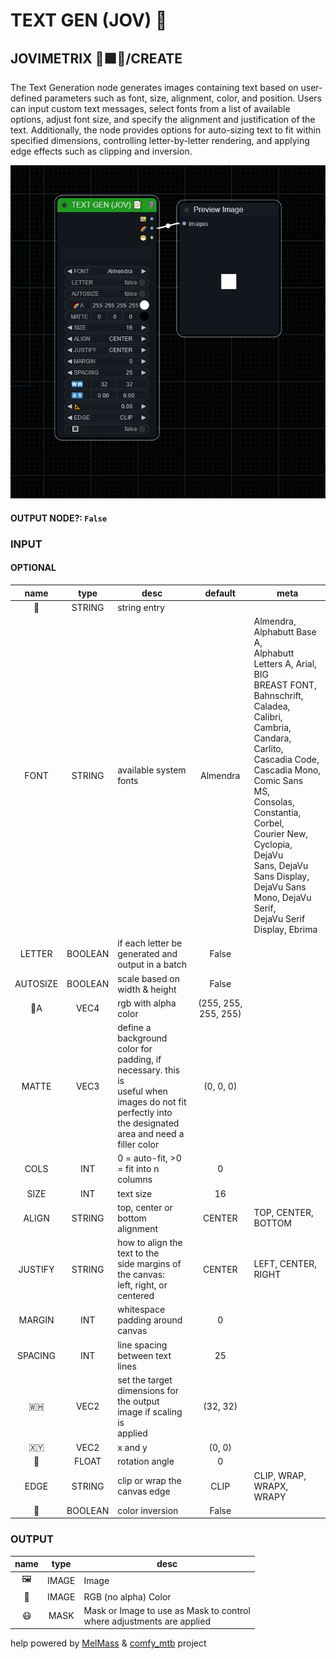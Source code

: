 # TEXT GEN (JOV) 📝

## JOVIMETRIX 🔺🟩🔵/CREATE

The Text Generation node generates images containing text based on user-defined parameters such as font, size, alignment, color, and position. Users can input custom text messages, select fonts from a list of available options, adjust font size, and specify the alignment and justification of the text. Additionally, the node provides options for auto-sizing text to fit within specified dimensions, controlling letter-by-letter rendering, and applying edge effects such as clipping and inversion.

![TEXT GEN](https://raw.githubusercontent.com/Amorano/Jovimetrix-examples/master/node/TEXT%20GEN/TEXT%20GEN.png)

#### OUTPUT NODE?: `False`

### INPUT

#### OPTIONAL

name | type | desc | default | meta
:---:|:---:|---|:---:|---
📝 | STRING | string entry |  | 
FONT | STRING | available system fonts | Almendra | Almendra, Alphabutt Base A,<br>Alphabutt Letters A, Arial, BIG<br>BREAST FONT, Bahnschrift,<br>Caladea, Calibri, Cambria,<br>Candara, Carlito, Cascadia Code,<br>Cascadia Mono, Comic Sans MS,<br>Consolas, Constantia, Corbel,<br>Courier New, Cyclopia, DejaVu<br>Sans, DejaVu Sans Display,<br>DejaVu Sans Mono, DejaVu Serif,<br>DejaVu Serif Display, Ebrima
LETTER | BOOLEAN | if each letter be generated and<br>output in a batch | False | 
AUTOSIZE | BOOLEAN | scale based on width & height | False | 
🌈A | VEC4 | rgb with alpha color | (255, 255, 255, 255) | 
MATTE | VEC3 | define a background color for<br>padding, if necessary. this is<br>useful when images do not fit<br>perfectly into the designated<br>area and need a filler color | (0, 0, 0) | 
COLS | INT | 0 = auto-fit, >0 = fit into n<br>columns | 0 | 
SIZE | INT | text size | 16 | 
ALIGN | STRING | top, center or bottom alignment | CENTER | TOP, CENTER, BOTTOM
JUSTIFY | STRING | how to align the text to the<br>side margins of the canvas:<br>left, right, or centered | CENTER | LEFT, CENTER, RIGHT
MARGIN | INT | whitespace padding around canvas | 0 | 
SPACING | INT | line spacing between text lines | 25 | 
🇼🇭 | VEC2 | set the target dimensions for<br>the output image if scaling is<br>applied | (32, 32) | 
🇽🇾 | VEC2 | x and y | (0, 0) | 
📐 | FLOAT | rotation angle | 0 | 
EDGE | STRING | clip or wrap the canvas edge | CLIP | CLIP, WRAP, WRAPX, WRAPY
🔳 | BOOLEAN | color inversion | False | 

### OUTPUT

name | type | desc
:---:|:---:|---
🖼️ | IMAGE | Image 
🌈 | IMAGE | RGB (no alpha) Color 
😷 | MASK | Mask or Image to use as Mask to control<br>where adjustments are applied 

help powered by [MelMass](https://github.com/melMass) & [comfy_mtb](https://github.com/melMass/comfy_mtb) project